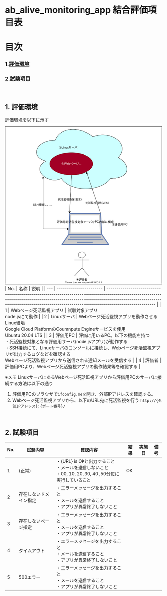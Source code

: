 # ab_alive_monitoring_app 結合評価項目表

# 目次
### 1.[評価環境](#anchor1)
### 2.[試験項目](#anchor2)



<a id="anchor1"></a><br>

## 1. 評価環境
評価環境を以下に示す
![](./doc_img/evalConfiguration.dio.svg)
| No. | 名称                    | 説明                                                                                                                                                                                                                                                               |
| --- | ----------------------- | ------------------------------------------------------------------------------------------------------------------------------------------------------------------------------------------------------------------------------------------------------------------ |
| 1   | Webページ死活監視アプリ | 試験対象アプリ<br>node.jsにて動作                                                                                                                                                                                                                                  |
| 2   | Linuxサーバ             | Webページ死活監視アプリを動作させるLinux環境<br> Google Cloud PlatformのCoumnpute Engineサービスを使用<br>Ubuntu 20.04 LTS                                                                                                                                         |
| 3   | 評価用PC                | 評価に用いるPC。以下の機能を持つ<br>・死活監視対象となる評価用サーバ(node.jsアプリ)が動作する<br>・SSH接続にて、Linuxサーバのコンソールに接続し、Webページ死活監視アプリが出力するログなどを確認する<br> Webページ死活監視アプリから送信される通知メールを受信する |
| 4   | 評価者                  | 評価用PCより、Webページ死活監視アプリの動作結果等を確認する                                                                                                                                                                                                        |

※メモ
LinuxサーバにあるWebページ死活監視アプリから評価用PCのサーバに接続する方法は以下の通り
1. 評価用PCのブラウザで`ifconfig.me`を開き、外部IPアドレスを確認する。
2. Webページ死活監視アプリから、以下のURL宛に死活監視を行う
   `http://{外部IPアドレス}:{ポート番号}/`

<a id="anchor2"></a><br>

## 2. 試験項目


| No. | 試験内容               | 確認内容                                                                                                  | 結果 | 実施日 | 備考 |
| --- | ---------------------- | --------------------------------------------------------------------------------------------------------- | ---- | ------ | ---- |
| 1   | (正常)                 | ・{URL} is OKと出力すること<br>・メールを送信しないこと<br>・00, 10, 20, 30, 40 ,50分毎に実行していること | OK   |        |      |
| 2   | 存在しないドメイン指定 | ・エラーメッセージを出力すること<br>・メールを送信すること<br>・アプリが異常終了しないこと                |      |        |      |
| 3   | 存在しないページ指定   | ・エラーメッセージを出力すること<br>・メールを送信すること<br>・アプリが異常終了しないこと                |      |        |      |
| 4   | タイムアウト           | ・エラーメッセージを出力すること<br>・メールを送信すること<br>・アプリが異常終了しないこと                |      |        |      |
| 5   | 500エラー              | ・エラーメッセージを出力すること<br>・メールを送信すること<br>・アプリが異常終了しないこと                |      |        |      |